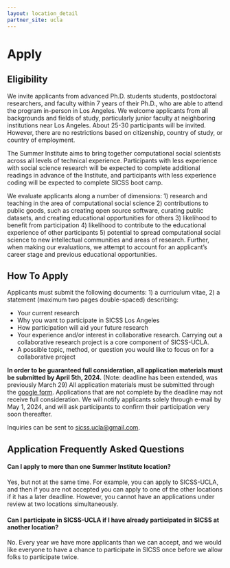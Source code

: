 ```yaml
---
layout: location_detail
partner_site: ucla
---
```


# Apply

## Eligibility

We invite applicants from advanced Ph.D. students students, postdoctoral researchers, and faculty within 7 years of their Ph.D., who are able to attend the program in-person in Los Angeles. We welcome applicants from all backgrounds and fields of study, particularly junior faculty at neighboring institutions near Los Angeles. About 25-30 participants will be invited. However, there are no restrictions based on citizenship, country of study, or country of employment. 

The Summer Institute aims to bring together computational social scientists across all levels of technical experience. Participants with less experience with social science research will be expected to complete additional readings in advance of the Institute, and participants with less experience coding will be expected to complete SICSS boot camp.

We evaluate applicants along a number of dimensions: 1) research and teaching in the area of computational social science 2) contributions to public goods, such as creating open source software, curating public datasets, and creating educational opportunities for others 3) likelihood to benefit from participation 4) likelihood to contribute to the educational experience of other participants 5) potential to spread computational social science to new intellectual communities and areas of research. Further, when making our evaluations, we attempt to account for an applicant’s career stage and previous educational opportunities.

## How To Apply

Applicants must submit the following documents: 1) a curriculum vitae, 2) a statement (maximum two pages double-spaced) describing: 

- Your current research
- Why you want to participate in SICSS Los Angeles
- How participation will aid your future research
- Your experience and/or interest in collaborative research. Carrying out a collaborative research project is a core component of SICSS-UCLA.
- A possible topic, method, or question you would like to focus on for a collaborative project


**In order to be guaranteed full consideration, all application materials must be submitted by April 5th, 2024.** (Note: deadline has been extended, was previously March 29) All application materials must be submitted through the [google form](https://forms.gle/fGBqVNy9GdJ8W4ZU7). Applications that are not complete by the deadline may not receive full consideration. We will notify applicants solely through e-mail by May 1, 2024, and will ask participants to confirm their participation very soon thereafter.


Inquiries can be sent to [sicss.ucla@gmail.com](sicss.ucla@gmail.com).

## Application Frequently Asked Questions

#### Can I apply to more than one Summer Institute location?

Yes, but not at the same time. For example, you can apply to SICSS-UCLA, and then if you are not accepted you can apply to one of the other locations if it has a later deadline. However, you cannot have an applications under review at two locations simultaneously.

#### Can I participate in SICSS-UCLA if I have already participated in SICSS at another location?

No. Every year we have more applicants than we can accept, and we would like everyone to have a chance to participate in SICSS once before we allow folks to participate twice.
